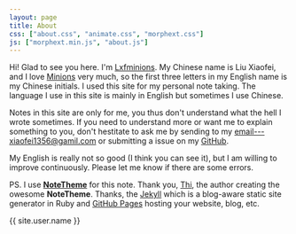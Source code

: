 ```yaml
---
layout: page
title: About
css: ["about.css", "animate.css", "morphext.css"]
js: ["morphext.min.js", "about.js"]
---
```


Hi! Glad to see you here. I'm [Lxfminions](https://lxfminions.github.io). My
Chinese name is Liu Xiaofei, and I love [Minions](https://en.wikipedia.org/wiki/Minions_(film)) very much, so the first three letters in my English name is my Chinese initials. I used this site for my personal note taking. The language I use in this site is mainly in English but sometimes I use Chinese.

Notes in this site are only for me, you thus don't understand what the hell I
wrote sometimes. If you need to understand more or want me to explain something
to you, don't hestitate to ask me by sending to my email---xiaofei1356@gamil.com
or submitting a issue on my [GitHub](https://github.com/lxfminions/lxfminions.github.io).

My English is really not so good (I think you can see it), but I am willing to
improve continuously. Please let me know if there are some errors.

PS. I use [**NoteTheme**](https://github.com/dinhanhthi/NoteTheme) for this note. Thank you, [Thi](https://dinhanhthi.com), the author creating the owesome **NoteTheme**. Thanks, the [Jekyll](https://jekyllrb.com) which
is a blog-aware static site generator in Ruby and [GitHub Pages](https://pages.github.com) hosting your website, blog, etc.

<div class="thi-signature">
    {{ site.user.name }}
</div>
